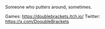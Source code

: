 Someone who putters around, sometimes.

Games: https://doublebrackets.itch.io/
Twitter: https://x.com/DooubleBrackets


 
<!---
DoubleBrackets/DoubleBrackets is a ✨ special ✨ repository because its `README.md` (this file) appears on your GitHub profile.
You can click the Preview link to take a look at your changes.
--->
